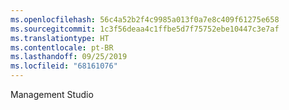 ```yaml
---
ms.openlocfilehash: 56c4a52b2f4c9985a013f0a7e8c409f61275e658
ms.sourcegitcommit: 1c3f56deaa4c1ffbe5d7f75752ebe10447c3e7af
ms.translationtype: HT
ms.contentlocale: pt-BR
ms.lasthandoff: 09/25/2019
ms.locfileid: "68161076"
---
```

 Management Studio 